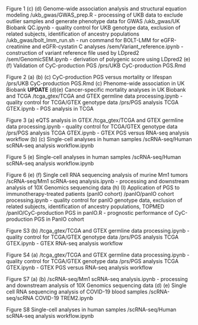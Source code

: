 Figure 1
(c) (d) Genome-wide association analysis and structural equation modeling 
/ukb_gwas/GWAS_prep.R - processing of UKB data to exclude outlier samples and generate phenotype data for GWAS
/ukb_gwas/UK Biobank QC.ipynb - quality control for UKB genotype data, exclusion of related subjects, identification of ancestry populations
/ukb_gwas/bolt_lmm_run.sh - run command for BOLT-LMM for eGFR-creatinine and eGFR-cystatin C analyses
/sem/Variant_reference.ipynb - construction of variant reference file used by LDpred2
/sem/GenomicSEM.ipynb - derivation of polygenic score using LDpred2
(e) (f) Validation of CyC-production PGS
/prs/UKB CyC-production PGS.Rmd

Figure 2
(a) (b) (c) CyC-production PGS versus mortality or lifespan
/prs/UKB CyC-production PGS.Rmd
(c) Phenome-wide association in UK Biobank
**UPDATE**
(d)(e) Cancer-specific mortality analyses in UK Biobank and TCGA
/tcga_gtex/TCGA and GTEX germline data processing.ipynb - quality control for TCGA/GTEX genotype data
/prs/PGS analysis TCGA GTEX.ipynb - PGS analysis in TCGA

Figure 3
(a) eQTS analysis in GTEX
/tcga_gtex/TCGA and GTEX germline data processing.ipynb - quality control for TCGA/GTEX genotype data
/prs/PGS analysis TCGA GTEX.ipynb - GTEX PGS versus RNA-seq analysis workflow
(b) (c) Single-cell analyses in human samples
/scRNA-seq/Human scRNA-seq analysis workflow.ipynb

Figure 5
(e) Single-cell analyses in human samples
/scRNA-seq/Human scRNA-seq analysis workflow.ipynb

Figure 6
(e) (f) Single cell RNA sequencing analysis of murine Mm1 tumors
/scRNA-seq/Mm1 scRNA-seq analysis.ipynb - processing and downstream analysis of 10X Genomics sequencing data
(h) (I) Application of PGS to immunotherapy-treated patients (panIO cohort)
/panIO/panIO cohort processing.ipynb - quality control for panIO genotype data, exclusion of related subjects, identification of ancestry populations, TOPMED
/panIO/CyC-production PGS in panIO.R - prognostic performance of CyC-production PGS in PanIO cohort

Figure S3
(b) 
/tcga_gtex/TCGA and GTEX germline data processing.ipynb - quality control for TCGA/GTEX genotype data
/prs/PGS analysis TCGA GTEX.ipynb - GTEX RNA-seq analysis workflow

Figure S4
(a) 
/tcga_gtex/TCGA and GTEX germline data processing.ipynb - quality control for TCGA/GTEX genotype data
/prs/PGS analysis TCGA GTEX.ipynb - GTEX PGS versus RNA-seq analysis workflow

Figure S7
(a) (b)
/scRNA-seq/Mm1 scRNA-seq analysis.ipynb - processing and downstream analysis of 10X Genomics sequencing data
(d) (e) Single cell RNA sequencing analysis of COVID-19 blood samples
/scRNA-seq/scRNA COVID-19 TREM2.ipynb

Figure S8
Single-cell analyses in human samples
/scRNA-seq/Human scRNA-seq analysis workflow.ipynb